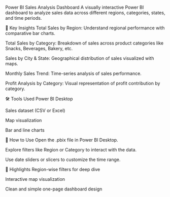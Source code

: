 Power BI Sales Analysis Dashboard
A visually interactive Power BI dashboard to analyze sales data across different regions, categories, states, and time periods.

🎯 Key Insights
Total Sales by Region: Understand regional performance with comparative bar charts.

Total Sales by Category: Breakdown of sales across product categories like Snacks, Beverages, Bakery, etc.

Sales by City & State: Geographical distribution of sales visualized with maps.

Monthly Sales Trend: Time-series analysis of sales performance.

Profit Analysis by Category: Visual representation of profit contribution by category.

🛠 Tools Used
Power BI Desktop

Sales dataset (CSV or Excel)

Map visualization

Bar and line charts

🚀 How to Use
Open the .pbix file in Power BI Desktop.

Explore filters like Region or Category to interact with the data.

Use date sliders or slicers to customize the time range.

📌 Highlights
Region-wise filters for deep dive

Interactive map visualization

Clean and simple one-page dashboard design
